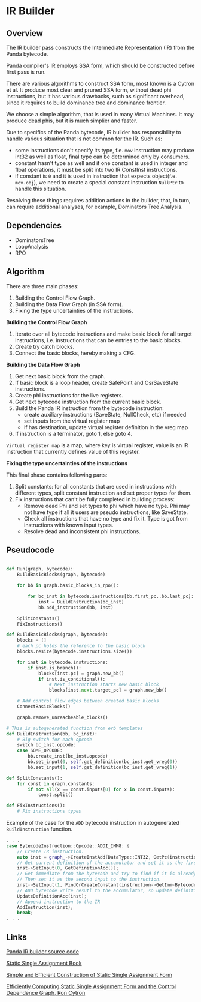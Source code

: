 # IR Builder 

## Overview

The IR builder pass constructs the Intermediate Representation (IR) from the Panda bytecode.

Panda compiler's IR employs SSA form, which should be constructed before first pass is run.

There are various algorithms to construct SSA form, most known is a Cytron et al. It produce most clear and pruned SSA
form, without dead phi instructions, but it has various drawbacks, such as significant overhead, since it requires to
build dominance tree and dominance frontier.

We choose a simple algorithm, that is used in many Virtual Machines. It may produce dead phis, but it is much simplier
and faster.

Due to specifics of the Panda bytecode, IR builder has responsibility to handle various situation that is not common for
the IR. Such as:
- some instructions don't specify its type, f.e. `mov` instruction may produce int32 as well as float, final type can be
  determined only by consumers.
- constant hasn't type as well and if one constant is used in integer and float operations, it must be split into two
  IR ConstInst instructions.
- if constant is `0` and it is used in instruction that expects object(f.e. `mov.obj`), we need to create a special
  constant instruction `NullPtr` to handle this situation.

Resolving these things requires addition actions in the builder, that, in turn, can require additional analyses,
for example, Dominators Tree Analysis.

## Dependencies

* DominatorsTree
* LoopAnalysis
* RPO

## Algorithm

There are three main phases:
1. Building the Control Flow Graph.
2. Building the Data Flow Graph (in SSA form).
3. Fixing the type uncertainties of the instructions.

**Building the Control Flow Graph**

1. Iterate over all bytecode instructions and make basic block for all target instructions, i.e. instructions that can
   be entries to the basic blocks.
2. Create try catch blocks.
3. Connect the basic blocks, hereby making a CFG.

**Building the Data Flow Graph**

1. Get next basic block from the graph.
2. If basic block is a loop header, create SafePoint and OsrSaveState instructions.
3. Create phi instructions for the live registers.
4. Get next bytecode instruction from the current basic block.
5. Build the Panda IR instruction from the bytecode instruction:
    - create auxiliary instructions (SaveState, NullCheck, etc) if needed
    - set inputs from the virtual register map
    - if has destination, update virtual register definition in the vreg map
6. If instruction is a terminator, goto 1, else goto 4.

`Virtual register map` is a map, where key is virtual register, value is an IR instruction that currently defines value
of this register.

**Fixing the type uncertainties of the instructions**

This final phase contains following parts:
1. Split constants: for all constants that are used in instructions with different types, split constant instruction and
   set proper types for them.
2. Fix instructions that can't be fully completed in building process:
    - Remove dead Phi and set types to phi which have no type. Phi may not have type if all it users are pseudo
      instructions, like SaveState.
    - Check all instructions that have no type and fix it. Type is got from instructions with known input types.
    - Resolve dead and inconsistent phi instructions.

## Pseudocode

```python

def Run(graph, bytecode):
    BuildBasicBlocks(graph, bytecode)

    for bb in graph.basic_blocks_in_rpo():

        for bc_inst in bytecode.instructions[bb.first_pc..bb.last_pc]:
            inst = BuildInstruction(bc_inst)
            bb.add_instruction(bb, inst)

    SplitConstants()
    FixInstructions()

def BuildBasicBlocks(graph, bytecode):
    blocks = []
    # each pc holds the reference to the basic block
    blocks.resize(bytecode.instructions.size())

    for inst in bytecode.instructions:
        if inst.is_branch():
            blocks[inst.pc] = graph.new_bb()
            if inst.is_conditional():
                # Next instruction starts new basic block
                blocks[inst.next.target_pc] = graph.new_bb()

    # Add control flow edges between created basic blocks
    ConnectBasicBlocks()

    graph.remove_unreacheable_blocks()

# This is autogenerated function from erb templates
def BuildInstruction(bb, bc_inst):
    # Big switch for each opcode
    switch bc_inst.opcode:
    case SOME_OPCODE:
        bb.create_inst(bc_inst.opcode)
        bb.set_input(0, self.get_definition(bc_inst.get_vreg(0))
        bb.set_input(1, self.get_definition(bc_inst.get_vreg(1))

def SplitConstants():
    for const in graph.constants:
        if not all(x == const.inputs[0] for x in const.inputs):
            const.split()

def FixInstructions():
    # Fix instructions types
```

Example of the case for the `ADD` bytecode instruction in autogenerated `BuildInstruction` function.
```c++
. . .
case BytecodeInstruction::Opcode::ADDI_IMM8: {
    // Create IR instruction.
    auto inst = graph_->CreateInstAdd(DataType::INT32, GetPc(instruction->GetAddress()));
    // Get current definition of the accumulator and set it as the first input to the instruction/
    inst->SetInput(0, GetDefinitionAcc());
    // Get immediate from the bytecode and try to find if it is already exists in the IR, if not - create new one.
    // Then set it as the second input to the instruction.
    inst->SetInput(1, FindOrCreateConstant(instruction->GetImm<BytecodeInstruction::Format::IMM8, 0>()));
    // ADD bytecode write resutl to the accumulator, so update definition of the accumulator by created instruction.
    UpdateDefinitionAcc(inst);
    // Append instruction to the IR
    AddInstruction(inst);
    break;
. . .
```

## Links

[Panda IR builder source code](../optimizer/ir_builder/)    

[Static Single Assignment Book](http://ssabook.gforge.inria.fr/latest/book.pdf)

[Simple and Efficient Construction of Static Single Assignment Form](https://pp.info.uni-karlsruhe.de/uploads/publikationen/braun13cc.pdf)

[Efficiently Computing Static Single Assignment Form and the Control Dependence Graph, Ron Cytron](https://www.cs.utexas.edu/~pingali/CS380C/2010/papers/ssaCytron.pdf)
